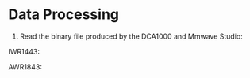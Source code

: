 # Data Processing

1. Read the binary file produced by the DCA1000 and Mmwave Studio:

IWR1443:

AWR1843:
